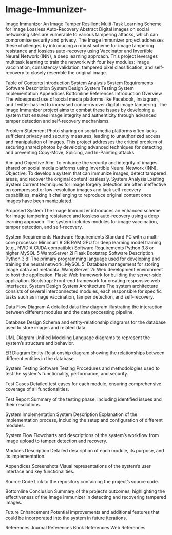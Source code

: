 # Image-Immunizer-

Image Immunizer
An Image Tamper Resilient Multi-Task Learning Scheme for Image Lossless Auto-Recovery
Abstract
Digital images on social networking sites are vulnerable to various tampering attacks, which can compromise security and privacy. The Image Immunizer project addresses these challenges by introducing a robust scheme for image tampering resistance and lossless auto-recovery using Vaccinator and Invertible Neural Network (INN), a deep learning approach. This project leverages multitask learning to train the network with four key modules: image vaccination, consistency validation, tampered pixel classification, and self-recovery to closely resemble the original image.

Table of Contents
Introduction
System Analysis
System Requirements
Software Description
System Design
System Testing
System Implementation
Appendices
Bottomline
References
Introduction
Overview
The widespread use of social media platforms like Facebook, Instagram, and Twitter has led to increased concerns over digital image tampering. The Image Immunizer project aims to combat these issues by developing a system that ensures image integrity and authenticity through advanced tamper detection and self-recovery mechanisms.

Problem Statement
Photo sharing on social media platforms often lacks sufficient privacy and security measures, leading to unauthorized access and manipulation of images. This project addresses the critical problem of securing shared photos by developing advanced techniques for detecting and preventing Copy-Move, Splicing, and In-Painting attacks.

Aim and Objective
Aim: To enhance the security and integrity of images shared on social media platforms using Invertible Neural Network (INN).
Objective: To develop a system that can immunize images, detect tampered areas, and recover the original content losslessly.
System Analysis
Existing System
Current techniques for image forgery detection are often ineffective on compressed or low-resolution images and lack self-recovery capabilities, making it challenging to reproduce original content once images have been manipulated.

Proposed System
The Image Immunizer introduces an enhanced scheme for image tampering resistance and lossless auto-recovery using a deep learning approach. The system includes modules for image vaccination, tamper detection, and self-recovery.

System Requirements
Hardware Requirements
Standard PC with a multi-core processor
Minimum 8 GB RAM
GPU for deep learning model training (e.g., NVIDIA CUDA compatible)
Software Requirements
Python 3.8 or higher
MySQL 5
WampServer 2i
Flask
Bootstrap
Software Description
Python 3.8: The primary programming language used for developing and training the neural network.
MySQL 5: Database management for storing image data and metadata.
WampServer 2i: Web development environment to host the application.
Flask: Web framework for building the server-side application.
Bootstrap: Front-end framework for creating responsive web interfaces.
System Design
System Architecture
The system architecture consists of several interconnected modules, each responsible for specific tasks such as image vaccination, tamper detection, and self-recovery.

Data Flow Diagram
A detailed data flow diagram illustrating the interaction between different modules and the data processing pipeline.

Database Design
Schema and entity-relationship diagrams for the database used to store images and related data.

UML Diagram
Unified Modeling Language diagrams to represent the system’s structure and behavior.

ER Diagram
Entity-Relationship diagram showing the relationships between different entities in the database.

System Testing
Software Testing
Procedures and methodologies used to test the system’s functionality, performance, and security.

Test Cases
Detailed test cases for each module, ensuring comprehensive coverage of all functionalities.

Test Report
Summary of the testing phase, including identified issues and their resolutions.

System Implementation
System Description
Explanation of the implementation process, including the setup and configuration of different modules.

System Flow
Flowcharts and descriptions of the system’s workflow from image upload to tamper detection and recovery.

Modules Description
Detailed description of each module, its purpose, and its implementation.

Appendices
Screenshots
Visual representations of the system’s user interface and key functionalities.

Source Code
Link to the repository containing the project’s source code.

Bottomline
Conclusion
Summary of the project’s outcomes, highlighting the effectiveness of the Image Immunizer in detecting and recovering tampered images.

Future Enhancement
Potential improvements and additional features that could be incorporated into the system in future iterations.

References
Journal References
Book References
Web References
